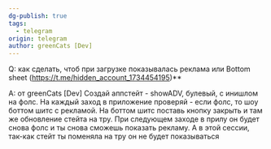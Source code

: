 ```yaml
---
dg-publish: true
tags:
  - telegram
origin: telegram
author: greenCats [Dev]
---
```


Q: как сделать, чтоб при загрузке показывалась реклама или Bottom sheet
(https://t.me/hidden_account_1734454195)**

A: от greenCats [Dev]
Создай аппстейт - showADV, булевый, с инишлом на фолс. На каждый заход в приложение проверяй - если фолс, то шоу боттом шитс с рекламой. На боттом шитс поставь кнопку закрыть и там же обновление стейта на тру. При следующем заходе в прилу он будет снова фолс и ты снова сможешь показать рекламу. А в этой сессии, так-как стейт ты поменяла на тру он не будет показываться